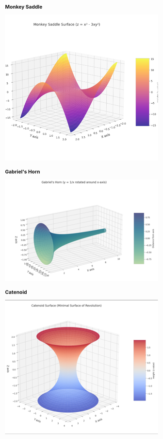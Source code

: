 ### Monkey Saddle

![monkey_saddle](images/monkey_saddle.png)

### Gabriel's Horn

![gabriels_horn](images/gabriels_horn.png)

### Catenoid

![catenoid](images/catenoid.png)
